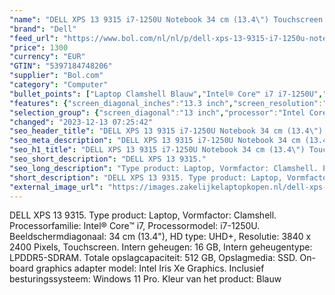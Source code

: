 ```yaml
---
"name": "DELL XPS 13 9315 i7-1250U Notebook 34 cm (13.4\") Touchscreen UHD+ Intel® Core™ i7 16 GB LPDDR5-SDRAM 512 GB SSD Wi-Fi 6E (802.11ax) Windows 11 Pro Blauw"
"brand": "Dell"
"feed_url": "https://www.bol.com/nl/nl/p/dell-xps-13-9315-i7-1250u-notebook-34-cm-touchscreen-uhd-intel-core-i7-16-gb-lpddr5-sdram-512-gb-ssd-wi-fi-6e-windows-11-pro-blauw/9300000122376682"
"price": 1300
"currency": "EUR"
"GTIN": "5397184748206"
"supplier": "Bol.com"
"category": "Computer"
"bullet_points": ["Laptop Clamshell Blauw","Intel® Core™ i7 i7-1250U","Touchscreen 34 cm (13.4\") UHD+ 3840 x 2400 Pixels WVA LED backlight 16:10","16 GB LPDDR5-SDRAM 5200 MHz","512 GB SSD","Intel Iris Xe Graphics","Wi-Fi 6E (802.11ax) Bluetooth 5.2","Lithium-Ion (Li-Ion) 51 Wh 45 W","Windows 11 Pro 64-bit"]
"features": {"screen_diagonal_inches":"13.3 inch","screen_resolution":"3840 x 2400 Pixels","processor_family":"Intel® Core™ i7","memory_size":"16 GB","memory_type":"DDR5-SDRAM","total_storage_space":"512 GB","operating_system":"Windows","battery_capacity":"51 Wh","width":"295,4 mm","depth":"199,4 mm","height":"14 mm","weight":"1,17 kg","graphics_card":"Intel Iris Xe Graphics"}
"selection_group": {"screen_diagonal":"13 inch","processor":"Intel Core i7","changed_price_past_3_days":false,"product_family":"XPS"}
"changed": "2023-12-13 07:25:42"
"seo_header_title": "DELL XPS 13 9315 i7-1250U Notebook 34 cm (13.4\") Touchscreen UHD+ Intel® Core™ i7 16 GB LPDDR5-SDRAM 512 GB SSD Wi-Fi 6E (802.11ax) Windows 11 Pro Blauw"
"seo_meta_description": "DELL XPS 13 9315 i7-1250U Notebook 34 cm (13.4\") Touchscreen UHD+ Intel® Core™ i7 16 GB LPDDR5-SDRAM 512 GB SSD Wi-Fi 6E (802.11ax) Windows 11 Pro Blauw"
"seo_h1_title": "DELL XPS 13 9315 i7-1250U Notebook 34 cm (13.4\") Touchscreen UHD+ Intel® Core™ i7 16 GB LPDDR5-SDRAM 512 GB SSD Wi-Fi 6E (802.11ax) Windows 11 Pro Blauw"
"seo_short_description": "DELL XPS 13 9315."
"seo_long_description": "Type product: Laptop, Vormfactor: Clamshell. Processorfamilie: Intel® Core™ i7, Processormodel: i7-1250U. Beeldschermdiagonaal: 34 cm (13. 4\"), HD type: UHD+, Resolutie: 3840 x 2400 Pixels, Touchscreen. Intern geheugen: 16 GB, Intern geheugentype: LPDDR5-SDRAM. Totale opslagcapaciteit: 512 GB, Opslagmedia: SSD. On-board graphics adapter model: Intel Iris Xe Graphics. Inclusief besturingssysteem: Windows 11 Pro. Kleur van het product: Blauw"
"short_description": "DELL XPS 13 9315. Type product: Laptop, Vormfactor: Clamshell. Processorfamilie: Intel® Core™ i7, Processormodel: i7-1250U. Beeldschermdiagonaal: 34 cm (13.4\"), HD type: UHD+, Resolutie: 3840 x 2400 Pixels, Touchscreen. Intern geheugen: 16 GB, Intern geheugentype: LPDDR5-SDRAM. Totale opslagcapaciteit: 512 GB, Opslagmedia: SSD. On-board graphics adapter model: Intel Iris Xe Graphics. Inclusief besturingssysteem: Windows 11 Pro. Kleur van het product: Blauw"
"external_image_url": "https://images.zakelijkelaptopkopen.nl/dell-xps-13-9315-i7-1250u-notebook-34-cm-touchscreen-uhd-intel-core-i7-16-gb-lpddr5-sdram-512-gb-ssd-wi-fi-6e-windows-11-pro-blauw.webp"
---
```


DELL XPS 13 9315. Type product: Laptop, Vormfactor: Clamshell. Processorfamilie: Intel® Core™ i7, Processormodel: i7-1250U. Beeldschermdiagonaal: 34 cm (13.4"), HD type: UHD+, Resolutie: 3840 x 2400 Pixels, Touchscreen. Intern geheugen: 16 GB, Intern geheugentype: LPDDR5-SDRAM. Totale opslagcapaciteit: 512 GB, Opslagmedia: SSD. On-board graphics adapter model: Intel Iris Xe Graphics. Inclusief besturingssysteem: Windows 11 Pro. Kleur van het product: Blauw